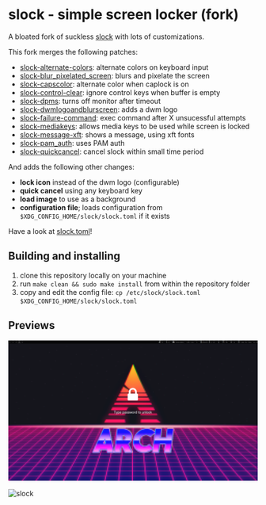 slock - simple screen locker (fork)
===================================
A bloated fork of suckless [slock](https://tools.suckless.org/slock) with lots of customizations.


This fork merges the following patches: 
- [slock-alternate-colors](https://tools.suckless.org/slock/patches/alternate-colors/): alternate colors on keyboard input
- [slock-blur_pixelated_screen](https://tools.suckless.org/slock/patches/blur-pixelated-screen/): blurs and pixelate the screen
- [slock-capscolor](https://tools.suckless.org/slock/patches/capscolor/): alternate color when caplock is on
- [slock-control-clear](https://tools.suckless.org/slock/patches/control-clear/): ignore control keys when buffer is empty
- [slock-dpms](https://tools.suckless.org/slock/patches/dpms/): turns off monitor after timeout
- [slock-dwmlogoandblurscreen](https://tools.suckless.org/slock/patches/dwmlogoandblurscreen/): adds a dwm logo
- [slock-failure-command](https://tools.suckless.org/slock/patches/failure-command/): exec command after X unsucessful attempts
- [slock-mediakeys](https://tools.suckless.org/slock/patches/mediakeys/): allows media keys to be used while screen is locked
- [slock-message-xft](https://github.com/nathanielevan/slock/blob/master/slock-message-xft-20210315-ae681c5.patch): shows a message, using xft fonts
- [slock-pam_auth](https://tools.suckless.org/slock/patches/pam_auth/): uses PAM auth
- [slock-quickcancel](https://tools.suckless.org/slock/patches/quickcancel/): cancel slock within small time period

And adds the following other changes:
- **lock icon** instead of the dwm logo (configurable)
- **quick cancel** using any keyboard key
- **load image** to use as a background
- **configuration file**; loads configuration from `$XDG_CONFIG_HOME/slock/slock.toml` if it exists

Have a look at [slock.toml](slock.toml)!

Building and installing
-----------------------

1. clone this repository locally on your machine
2. run `make clean && sudo make install` from within the repository folder
3. copy and edit the config file: `cp /etc/slock/slock.toml $XDG_CONFIG_HOME/slock/slock.toml`

Previews
--------

![slock](assets/preview.png)

![slock](assets/apple.png)

